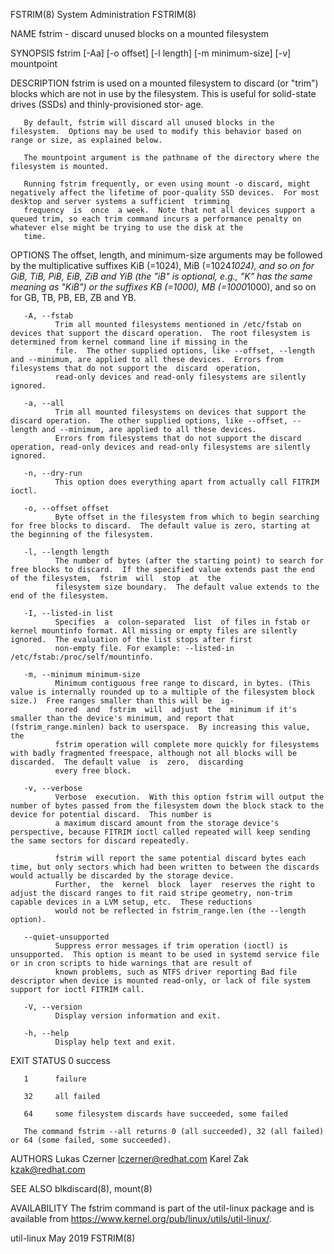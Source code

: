 FSTRIM(8)                                                                            System Administration                                                                            FSTRIM(8)

NAME
       fstrim - discard unused blocks on a mounted filesystem

SYNOPSIS
       fstrim [-Aa] [-o offset] [-l length] [-m minimum-size] [-v] mountpoint

DESCRIPTION
       fstrim  is used on a mounted filesystem to discard (or "trim") blocks which are not in use by the filesystem.  This is useful for solid-state drives (SSDs) and thinly-provisioned stor‐
       age.

       By default, fstrim will discard all unused blocks in the filesystem.  Options may be used to modify this behavior based on range or size, as explained below.

       The mountpoint argument is the pathname of the directory where the filesystem is mounted.

       Running fstrim frequently, or even using mount -o discard, might negatively affect the lifetime of poor-quality SSD devices.  For most desktop and server systems a sufficient  trimming
       frequency  is  once  a week.  Note that not all devices support a queued trim, so each trim command incurs a performance penalty on whatever else might be trying to use the disk at the
       time.

OPTIONS
       The offset, length, and minimum-size arguments may be followed by the multiplicative suffixes KiB (=1024), MiB (=1024*1024), and so on for GiB, TiB, PiB, EiB, ZiB and YiB (the "iB"  is
       optional, e.g., "K" has the same meaning as "KiB") or the suffixes KB (=1000), MB (=1000*1000), and so on for GB, TB, PB, EB, ZB and YB.

       -A, --fstab
              Trim all mounted filesystems mentioned in /etc/fstab on devices that support the discard operation.  The root filesystem is determined from kernel command line if missing in the
              file.  The other supplied options, like --offset, --length and --minimum, are applied to all these devices.  Errors from filesystems that do not support the  discard  operation,
              read-only devices and read-only filesystems are silently ignored.

       -a, --all
              Trim all mounted filesystems on devices that support the discard operation.  The other supplied options, like --offset, --length and --minimum, are applied to all these devices.
              Errors from filesystems that do not support the discard operation, read-only devices and read-only filesystems are silently ignored.

       -n, --dry-run
              This option does everything apart from actually call FITRIM ioctl.

       -o, --offset offset
              Byte offset in the filesystem from which to begin searching for free blocks to discard.  The default value is zero, starting at the beginning of the filesystem.

       -l, --length length
              The number of bytes (after the starting point) to search for free blocks to discard.  If the specified value extends past the end of the filesystem,  fstrim  will  stop  at  the
              filesystem size boundary.  The default value extends to the end of the filesystem.

       -I, --listed-in list
              Specifies  a  colon-separated  list  of files in fstab or kernel mountinfo format. All missing or empty files are silently ignored.  The evaluation of the list stops after first
              non-empty file. For example: --listed-in /etc/fstab:/proc/self/mountinfo.

       -m, --minimum minimum-size
              Minimum contiguous free range to discard, in bytes. (This value is internally rounded up to a multiple of the filesystem block size.)  Free ranges smaller than this will be  ig‐
              nored  and  fstrim  will  adjust  the  minimum if it's smaller than the device's minimum, and report that (fstrim_range.minlen) back to userspace.  By increasing this value, the
              fstrim operation will complete more quickly for filesystems with badly fragmented freespace, although not all blocks will be discarded.  The default value  is  zero,  discarding
              every free block.

       -v, --verbose
              Verbose  execution.  With this option fstrim will output the number of bytes passed from the filesystem down the block stack to the device for potential discard.  This number is
              a maximum discard amount from the storage device's perspective, because FITRIM ioctl called repeated will keep sending the same sectors for discard repeatedly.

              fstrim will report the same potential discard bytes each time, but only sectors which had been written to between the discards would actually be discarded by the storage device.
              Further,  the  kernel  block  layer  reserves the right to adjust the discard ranges to fit raid stripe geometry, non-trim capable devices in a LVM setup, etc.  These reductions
              would not be reflected in fstrim_range.len (the --length option).

       --quiet-unsupported
              Suppress error messages if trim operation (ioctl) is unsupported.  This option is meant to be used in systemd service file or in cron scripts to hide warnings that are result of
              known problems, such as NTFS driver reporting Bad file descriptor when device is mounted read-only, or lack of file system support for ioctl FITRIM call.

       -V, --version
              Display version information and exit.

       -h, --help
              Display help text and exit.

EXIT STATUS
       0      success

       1      failure

       32     all failed

       64     some filesystem discards have succeeded, some failed

       The command fstrim --all returns 0 (all succeeded), 32 (all failed) or 64 (some failed, some succeeded).

AUTHORS
       Lukas Czerner <lczerner@redhat.com>
       Karel Zak <kzak@redhat.com>

SEE ALSO
       blkdiscard(8), mount(8)

AVAILABILITY
       The fstrim command is part of the util-linux package and is available from https://www.kernel.org/pub/linux/utils/util-linux/.

util-linux                                                                                  May 2019                                                                                  FSTRIM(8)
